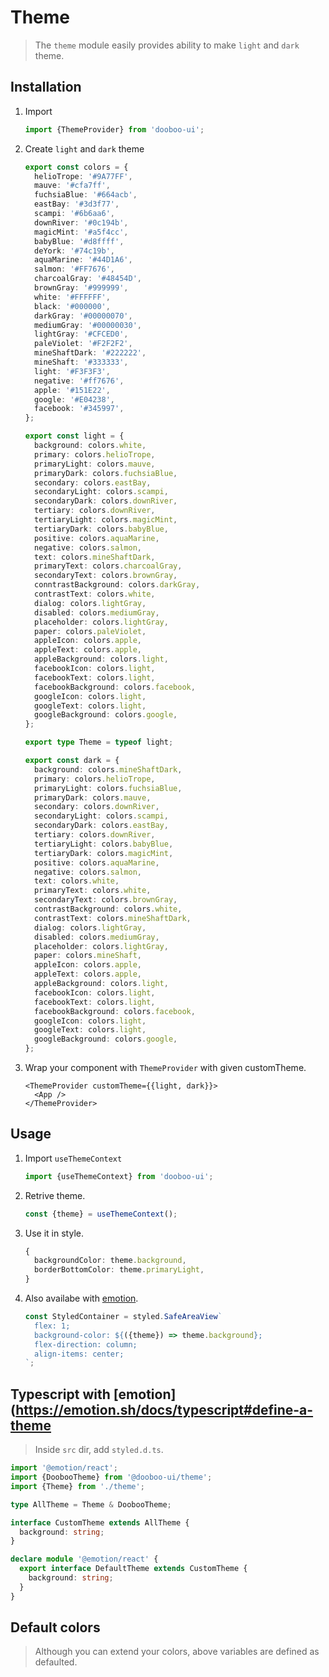 # Theme

> The `theme` module easily provides ability to make `light` and `dark` theme.

## Installation

1. Import

   ```ts
   import {ThemeProvider} from 'dooboo-ui';
   ```

2. Create `light` and `dark` theme

   ```ts
   export const colors = {
     helioTrope: '#9A77FF',
     mauve: '#cfa7ff',
     fuchsiaBlue: '#664acb',
     eastBay: '#3d3f77',
     scampi: '#6b6aa6',
     downRiver: '#0c194b',
     magicMint: '#a5f4cc',
     babyBlue: '#d8ffff',
     deYork: '#74c19b',
     aquaMarine: '#44D1A6',
     salmon: '#FF7676',
     charcoalGray: '#48454D',
     brownGray: '#999999',
     white: '#FFFFFF',
     black: '#000000',
     darkGray: '#00000070',
     mediumGray: '#00000030',
     lightGray: '#CFCED0',
     paleViolet: '#F2F2F2',
     mineShaftDark: '#222222',
     mineShaft: '#333333',
     light: '#F3F3F3',
     negative: '#ff7676',
     apple: '#151E22',
     google: '#E04238',
     facebook: '#345997',
   };

   export const light = {
     background: colors.white,
     primary: colors.helioTrope,
     primaryLight: colors.mauve,
     primaryDark: colors.fuchsiaBlue,
     secondary: colors.eastBay,
     secondaryLight: colors.scampi,
     secondaryDark: colors.downRiver,
     tertiary: colors.downRiver,
     tertiaryLight: colors.magicMint,
     tertiaryDark: colors.babyBlue,
     positive: colors.aquaMarine,
     negative: colors.salmon,
     text: colors.mineShaftDark,
     primaryText: colors.charcoalGray,
     secondaryText: colors.brownGray,
     conntrastBackground: colors.darkGray,
     contrastText: colors.white,
     dialog: colors.lightGray,
     disabled: colors.mediumGray,
     placeholder: colors.lightGray,
     paper: colors.paleViolet,
     appleIcon: colors.apple,
     appleText: colors.apple,
     appleBackground: colors.light,
     facebookIcon: colors.light,
     facebookText: colors.light,
     facebookBackground: colors.facebook,
     googleIcon: colors.light,
     googleText: colors.light,
     googleBackground: colors.google,
   };

   export type Theme = typeof light;

   export const dark = {
     background: colors.mineShaftDark,
     primary: colors.helioTrope,
     primaryLight: colors.fuchsiaBlue,
     primaryDark: colors.mauve,
     secondary: colors.downRiver,
     secondaryLight: colors.scampi,
     secondaryDark: colors.eastBay,
     tertiary: colors.downRiver,
     tertiaryLight: colors.babyBlue,
     tertiaryDark: colors.magicMint,
     positive: colors.aquaMarine,
     negative: colors.salmon,
     text: colors.white,
     primaryText: colors.white,
     secondaryText: colors.brownGray,
     contrastBackground: colors.white,
     contrastText: colors.mineShaftDark,
     dialog: colors.lightGray,
     disabled: colors.mediumGray,
     placeholder: colors.lightGray,
     paper: colors.mineShaft,
     appleIcon: colors.apple,
     appleText: colors.apple,
     appleBackground: colors.light,
     facebookIcon: colors.light,
     facebookText: colors.light,
     facebookBackground: colors.facebook,
     googleIcon: colors.light,
     googleText: colors.light,
     googleBackground: colors.google,
   };
   ```

3. Wrap your component with `ThemeProvider` with given customTheme.
   ```tsx
   <ThemeProvider customTheme={{light, dark}}>
     <App />
   </ThemeProvider>
   ```

## Usage

1. Import `useThemeContext`

   ```ts
   import {useThemeContext} from 'dooboo-ui';
   ```

2. Retrive theme.

   ```ts
   const {theme} = useThemeContext();
   ```

3. Use it in style.

   ```ts
   {
     backgroundColor: theme.background,
     borderBottomColor: theme.primaryLight,
   }
   ```

4. Also availabe with [emotion](https://emotion.sh/docs/@emotion/native).
   ```ts
   const StyledContainer = styled.SafeAreaView`
     flex: 1;
     background-color: ${({theme}) => theme.background};
     flex-direction: column;
     align-items: center;
   `;
   ```

## Typescript with [emotion](https://emotion.sh/docs/typescript#define-a-theme

> Inside `src` dir, add `styled.d.ts`.

```ts
import '@emotion/react';
import {DoobooTheme} from '@dooboo-ui/theme';
import {Theme} from './theme';

type AllTheme = Theme & DoobooTheme;

interface CustomTheme extends AllTheme {
  background: string;
}

declare module '@emotion/react' {
  export interface DefaultTheme extends CustomTheme {
    background: string;
  }
}
```

## Default colors

> Although you can extend your colors, above variables are defined as defaulted.
